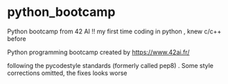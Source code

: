 # python_bootcamp
Python bootcamp from 42 AI !! my first time coding in python , knew c/c++ before

Python programming bootcamp created by https://www.42ai.fr/

following the pycodestyle standards (formerly called pep8) . Some style corrections omitted, the fixes looks worse
